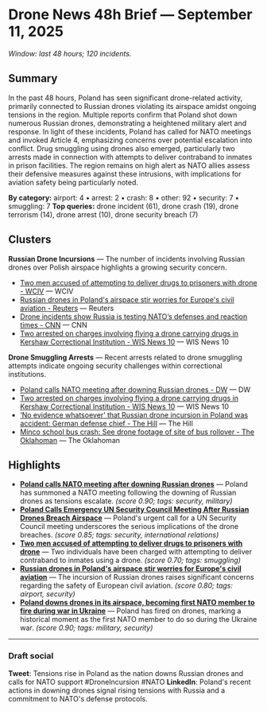 # Drone News 48h Brief — September 11, 2025

_Window: last 48 hours; 120 incidents._

## Summary
In the past 48 hours, Poland has seen significant drone-related activity, primarily connected to Russian drones violating its airspace amidst ongoing tensions in the region. Multiple reports confirm that Poland shot down numerous Russian drones, demonstrating a heightened military alert and response. In light of these incidents, Poland has called for NATO meetings and invoked Article 4, emphasizing concerns over potential escalation into conflict. Drug smuggling using drones also emerged, particularly two arrests made in connection with attempts to deliver contraband to inmates in prison facilities. The region remains on high alert as NATO allies assess their defensive measures against these intrusions, with implications for aviation safety being particularly noted.

**By category:** airport: 4 • arrest: 2 • crash: 8 • other: 92 • security: 7 • smuggling: 7
**Top queries:** drone incident (61), drone crash (19), drone terrorism (14), drone arrest (10), drone security breach (7)

## Clusters
**Russian Drone Incursions** — The number of incidents involving Russian drones over Polish airspace highlights a growing security concern.
- [Two men accused of attempting to deliver drugs to prisoners with drone - WCIV](https://news.google.com/rss/articles/CBMivwFBVV95cUxNMVM4R3JsMEVXWGZfNXRrTGs2QW5UVjFzS3hHVlE1YVJBZlRxZV9YdTNncGpKQ2FTb2k5b2tBX3h0Q0dqUUxTc2oyX2ZIZ3l2U1ZTMG4ydFZsbldxeS1lUnhOX1dXMTI0TFJVV3l4QnVESkFUcDNzRy1IWFBfRVJjWjVkRzhFY2VHZEpSMGtnUGc0VklkV0JxM3BFSUt3Y0stRHhmQy0zQkhpRUl0a19HZ1VqMGlPWjZUX1N3X2VFaw?oc=5) — WCIV
- [Russian drones in Poland's airspace stir worries for Europe's civil aviation - Reuters](https://news.google.com/rss/articles/CBMiygFBVV95cUxQd0wzNHp2SEF6eGsxNTJHdngycFVIMmVfajQ4cVJ2QkxsM09DMHdBOUJGd2w1bTByeG8tTVN5dkNpZWVKb2UwVjdMU0psNFUxX0VHNjk0c0ZsbVMzQzZJRXZWZngtdk1hSG1iNkgtSXBNWG9pQUNYRWp2OFhTRHZqMWtDNDZPVmhhYzY3WG42d3M5alFUcW11bTJUOEsyWVVJOE5qMjE2aXdUS041N01VOHZwRENTTVczSUdlUWs5TDhHRFk2b3RMZWJ3?oc=5) — Reuters
- [Drone incidents show Russia is testing NATO’s defenses and reaction times - CNN](https://news.google.com/rss/articles/CBMiigFBVV95cUxOQUwzN2FPa25WbElTcjNaUDMzS2pRNHRaN01NWHVjYndvcDVJbzBFc3ZteVUtUmNIelZ6VGNVUHRKcUZ5RnpVZC1IMTdTblp0MFdWd1dEUjgzRkh5UlhRWDFlQkd6N01ZSU8wWGRGN2pWd19uckxWMVRoVEhFZncxTW4wSVJ6aTBTVXc?oc=5) — CNN
- [Two arrested on charges involving flying a drone carrying drugs in Kershaw Correctional Institution - WIS News 10](https://news.google.com/rss/articles/CBMiywFBVV95cUxPTnlVOWVENTVoR1BTMk4xa2h3UTc4M3dGZy1HTXN6c1UySEZUckJRVUdkT0FpRUJaREpJbEFFRnlNRE45dE0tbkZEcTl6V19EU3R0TmM2TDg1RGZnX3ZadzFoMzJEUzFTNk1TMzdRODdsUkl3clU3cTl5YjdTU0ZOUndsaFl6YnJUcWxaSHg0cUczLUZpa21PQUlmLS1Bb1phWnRGSnF3eU5Rd1kxWElaQ2UwMEZITW9UYllQbjBoTXcyWVIzNzBzZHVGaw?oc=5) — WIS News 10

**Drone Smuggling Arrests** — Recent arrests related to drone smuggling attempts indicate ongoing security challenges within correctional institutions.
- [Poland calls NATO meeting after downing Russian drones - DW](https://news.google.com/rss/articles/CBMilAFBVV95cUxNTWR5czBhcGFxVjM3NHUtM0JPcXhQSTRMWmZhZmxYNnJoYTNWU3pyUUpZLVNzWUNKZ1o2eGpCZ19IWTk4Y3dIaE5QSnd4bnFNWVl1QzNHSXhfTFhCVE8wb0dONkZxWHMxRUZYdlZHTFBlZWJKeEJzMXIxSF83ZWJCNjg0Y3R1THEtMkIxX01MbTk2Q2s1?oc=5) — DW
- [Two arrested on charges involving flying a drone carrying drugs in Kershaw Correctional Institution - WIS News 10](https://news.google.com/rss/articles/CBMiywFBVV95cUxPTnlVOWVENTVoR1BTMk4xa2h3UTc4M3dGZy1HTXN6c1UySEZUckJRVUdkT0FpRUJaREpJbEFFRnlNRE45dE0tbkZEcTl6V19EU3R0TmM2TDg1RGZnX3ZadzFoMzJEUzFTNk1TMzdRODdsUkl3clU3cTl5YjdTU0ZOUndsaFl6YnJUcWxaSHg0cUczLUZpa21PQUlmLS1Bb1phWnRGSnF3eU5Rd1kxWElaQ2UwMEZITW9UYllQbjBoTXcyWVIzNzBzZHVGaw?oc=5) — WIS News 10
- [‘No evidence whatsoever’ that Russian drone incursion in Poland was accident: German defense chief - The Hill](https://news.google.com/rss/articles/CBMimgFBVV95cUxQLXk0dDFmMDFNTW14UFFRQjJ0ZU9YUWdRdVdJUkY0Umt4QXdIekJVNUZ1cnh3Y0VNbXk1MVZuZDN6Vm81MUVJWEVWM3J2dTVXcDhqTnhmMk52X3NSOGVIVzRBVzZZTG1Ba2t5U1J3R2I4dFc1bXRVaU9FYVBJal9pSUp5a3lubDNNU3o0TjFBdzB1emc5aXJpTEdB0gGfAUFVX3lxTFBHeEs4TV8xbnhFN0dad2lGU2xfR1Axa0lfWExaVnZmNG5hOFdpY0FOeTlPTHhIQkktVkd0NHNiM2pkdWlXQk9KbTMtejN0OS1UWHVqNjlHMVdvOWFhekpYb0pCcVYtWjAtQUhTR0s3NVFnQ2lNMlBtREJERGJyX253T2NMc0RaRmtONVhHMklBNW1iTW5GVDJBbTlsMzJ3NA?oc=5) — The Hill
- [Minco school bus crash: See drone footage of site of bus rollover - The Oklahoman](https://news.google.com/rss/articles/CBMixAFBVV95cUxNUWFKaTVtMnhJWmdWM1hoRmp6R2J1a2tNd3dTbHpmb09BY3RGdEh4NXNJR0t2aTdTb3o4cGstX3ZzeW44dFhGZTdOOXBDb0FqRjFEaWV4bV9jbHRaQ1Z4d0E3RU9sVnVjV2IzU0txZG5aVk8zR0xGRVJoSjlWZ2ZlMmJVQUd2NDZzNmk2QmN5ZHRxWk9xbGREeEZLM0V4WUVFRkdZX3YzeWNnZXN5Y004LVlhWDg3b3JUVlZvanY1VGFkaXR3?oc=5) — The Oklahoman

## Highlights
- **[Poland calls NATO meeting after downing Russian drones](https://news.google.com/rss/articles/CBMilAFBVV95cUxNTWR5czBhcGFxVjM3NHUtM0JPcXhQSTRMWmZhZmxYNnJoYTNWU3pyUUpZLVNzWUNKZ1o2eGpCZ19IWTk4Y3dIaE5QSnd4bnFNWVl1QzNHSXhfTFhCVE8wb0dONkZxWHMxRUZYdlZHTFBlZWJKeEJzMXIxSF83ZWJCNjg0Y3R1THEtMkIxX01MbTk2Q2s1?oc=5)** — Poland has summoned a NATO meeting following the downing of Russian drones as tensions escalate. _(score 0.90; tags: security, military)_
- **[Poland Calls Emergency UN Security Council Meeting After Russian Drones Breach Airspace](https://news.google.com/rss/articles/CBMirgFBVV95cUxPZ29IcEE4TnZaSEp0YXBnMnY3NWxMd0VPbFkzRDRQTFZPbm9hcjZzeVFLUVN3MDFVVm9RX3Z3bG9HZFh0R0hWc2JlS0t5RjdOZ191bDd2cDRhY0xLUGVwdHFrb0l1THpNblZTc2FKcklzdllUTnFVbnhPVnE2R19MZ2FrNERlWmpBRzhrRThacDg3ZEg3VmRsRHhwcU5DTHMydk9oUmtLSW5wMk5jT2c?oc=5)** — Poland's urgent call for a UN Security Council meeting underscores the serious implications of the drone breaches. _(score 0.85; tags: security, international relations)_
- **[Two men accused of attempting to deliver drugs to prisoners with drone](https://news.google.com/rss/articles/CBMivwFBVV95cUxNMVM4R3JsMEVXWGZfNXRrTGs2QW5UVjFzS3hHVlE1YVJBZlRxZV9YdTNncGpKQ2FTb2k5b2tBX3h0Q0dqUUxTc2oyX2ZIZ3l2U1ZTMG4ydFZsbldxeS1lUnhOX1dXMTI0TFJVV3l4QnVESkFUcDNzRy1IWFBfRVJjWjVkRzhFY2VHZEpSMGtnUGc0VklkV0JxM3BFSUt3Y0stRHhmQy0zQkhpRUl0a19HZ1VqMGlPWjZUX1N3X2VFaw?oc=5)** — Two individuals have been charged with attempting to deliver contraband to inmates using a drone. _(score 0.70; tags: smuggling)_
- **[Russian drones in Poland's airspace stir worries for Europe's civil aviation](https://news.google.com/rss/articles/CBMiygFBVV95cUxQd0wzNHp2SEF6eGsxNTJHdngycFVIMmVfajQ4cVJ2QkxsM09DMHdBOUJGd2w1bTByeG8tTVN5dkNpZWVKb2UwVjdMU0psNFUxX0VHNjk0c0ZsbVMzQzZJRXZWZngtdk1hSG1iNkgtSXBNWG9pQUNYRWp2OFhTRHZqMWtDNDZPVmhhYzY3WG42d3M5alFUcW11bTJUOEsyWVVJOE5qMjE2aXdUS041N01VOHZwRENTTVczSUdlUWs5TDhHRFk2b3RMZWJ3?oc=5)** — The incursion of Russian drones raises significant concerns regarding the safety of European civil aviation. _(score 0.80; tags: airport, security)_
- **[Poland downs drones in its airspace, becoming first NATO member to fire during war in Ukraine](https://news.google.com/rss/articles/CBMiywFBVV95cUxPTnlVOWVENTVoR1BTMk4xa2h3UTc4M3dGZy1HTXN6c1UySEZUckJRVUdkT0FpRUJaREpJbEFFRnlNRE45dE0tbkZEcTl6V19EU3R0TmM2TDg1RGZnX3ZadzFoMzJEUzFTNk1TMzdRODdsUkl3clU3cTl5YjdTU0ZOUndsaFl6YnJUcWxaSHg0cUczLUZpa21PQUlmLS1Bb1phWnRGSnF3eU5Rd1kxWElaQ2UwMEZITW9UYllQbjBoTXcyWVIzNzBzZHVGaw?oc=5)** — Poland has fired on drones, marking a historical moment as the first NATO member to do so during the Ukraine war. _(score 0.90; tags: military, security)_

---
### Draft social
**Tweet**: Tensions rise in Poland as the nation downs Russian drones and calls for NATO support #DroneIncursion #NATO
**LinkedIn**: Poland's recent actions in downing drones signal rising tensions with Russia and a commitment to NATO's defense protocols.
